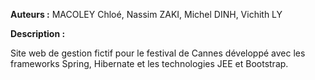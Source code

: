 **Auteurs :** MACOLEY Chloé, Nassim ZAKI, Michel DINH, Vichith LY

**Description :**

Site web de gestion fictif pour le festival de Cannes développé avec les frameworks Spring, Hibernate et les technologies JEE et Bootstrap.

